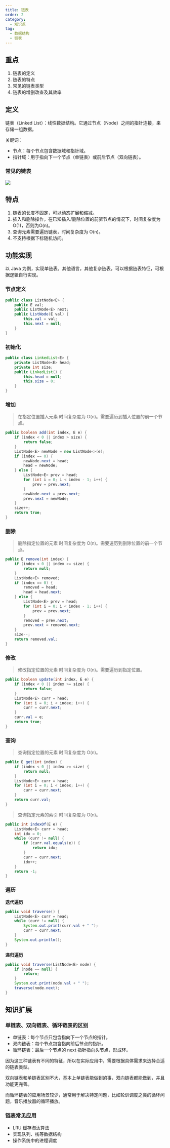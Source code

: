 ```yaml
---
title: 链表
order: 2
category:
  - 知识点
tag:
  - 数据结构
  - 链表
---
```


## 重点
1. 链表的定义
2. 链表的特点
3. 常见的链表类型
4. 链表的增删改查及其效率

## 定义
链表（Linked List）：线性数据结构。它通过节点（Node）之间的指针连接，来存储一组数据。

关键词：
- 节点：每个节点包含数据域和指针域。
- 指针域：用于指向下一个节点（单链表）或前后节点（双向链表）。

### 常见的链表
![](https://raw.githubusercontent.com/zhongyuan202020/coder-notes-image/main/public/data-structrue/linklist/linkedlist.png)

## 特点
1. 链表的长度不固定，可以动态扩展和缩减。
2. 插入和删除操作，在已知插入/删除位置的前驱节点的情况下，时间复杂度为 O(1)，否则为O(n)。
3. 查询元素需要遍历链表，时间复杂度为 O(n)。
4. 不支持根据下标随机访问。

## 功能实现
以 Java 为例，实现单链表。其他语言，其他复杂链表，可以根据链表特征，可根据逻辑自行实现。
### 节点定义
```java
public class ListNode<E> {
    public E val;
    public ListNode<E> next;
    public ListNode(E val) {
        this.val = val;
        this.next = null;
    }
}
```

### 初始化
```java
public class LinkedList<E> {
    private ListNode<E> head;
    private int size;
    public LinkedList() {
        this.head = null;
        this.size = 0;
    }
}
```

### 增加
> 在指定位置插入元素
> 时间复杂度为 O(n)。需要遍历到插入位置的前一个节点。
```java
public boolean add(int index, E e) {
    if (index < 0 || index > size) {
        return false;
    }
    ListNode<E> newNode = new ListNode<>(e);
    if (index == 0) {
        newNode.next = head;
        head = newNode;
    } else {
        ListNode<E> prev = head;
        for (int i = 0; i < index - 1; i++) {
            prev = prev.next;
        }
        newNode.next = prev.next;
        prev.next = newNode;
    }
    size++;
    return true;
}
```

### 删除
> 删除指定位置的元素
> 时间复杂度为 O(n)。需要遍历到删除位置的前一个节点。
```java
public E remove(int index) {
    if (index < 0 || index >= size) {
        return null;
    }
    ListNode<E> removed;
    if (index == 0) {
        removed = head;
        head = head.next;
    } else {
        ListNode<E> prev = head;
        for (int i = 0; i < index - 1; i++) {
            prev = prev.next;
        }
        removed = prev.next;
        prev.next = removed.next;
    }
    size--;
    return removed.val;
}
```

### 修改
> 修改指定位置的元素
> 时间复杂度为 O(n)。需要遍历到指定位置。
```java
public boolean update(int index, E e) {
    if (index < 0 || index >= size) {
        return false;
    }
    ListNode<E> curr = head;
    for (int i = 0; i < index; i++) {
        curr = curr.next;
    }
    curr.val = e;
    return true;
}
```

### 查询
> 查询指定位置的元素
> 时间复杂度为 O(n)。
```java
public E get(int index) {
    if (index < 0 || index >= size) {
        return null;
    }
    ListNode<E> curr = head;
    for (int i = 0; i < index; i++) {
        curr = curr.next;
    }
    return curr.val;
}
```
> 查询指定元素的索引
> 时间复杂度为 O(n)。
```java
public int indexOf(E e) {
    ListNode<E> curr = head;
    int idx = 0;
    while (curr != null) {
        if (curr.val.equals(e)) {
            return idx;
        }
        curr = curr.next;
        idx++;
    }
    return -1;
}
```
### 遍历
**迭代遍历**
```java
public void traverse() {
    ListNode<E> curr = head;
    while (curr != null) {
        System.out.print(curr.val + " ");
        curr = curr.next;
    }
    System.out.println();
}
```
**递归遍历**
```java
public void traverse(ListNode<E> node) {
    if (node == null) {
        return;
    }
    System.out.print(node.val + " ");
    traverse(node.next);    
}
```


## 知识扩展
### 单链表、双向链表、循环链表的区别
- 单链表：每个节点只包含指向下一个节点的指针。
- 双向链表：每个节点包含指向前后节点的指针。
- 循环链表：最后一个节点的 next 指针指向头节点，形成环。

因为这三种链表有不同的特征，所以在实际应用中，需要根据具体需求来选择合适的链表类型。

双向链表和单链表区别不大，基本上单链表能做到的事，双向链表都能做到，并且功能更完善。

而循环链表的应用场景较少，通常用于解决特定问题，比如轮训调度之类的循环问题，音乐播放器的循环播放。
### 链表常见应用
- LRU 缓存淘汰算法
- 实现队列、栈等数据结构
- 操作系统中的进程调度
